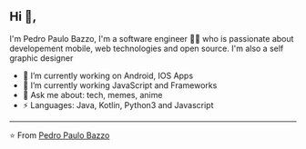 ## Hi 👋, 
I'm Pedro Paulo Bazzo, I'm a software engineer 👨‍💻 who is passionate about developement mobile, web technologies and open source. I'm also a self graphic designer
- 🔭 I’m currently working on Android, IOS Apps
- 🌱  I’m currently working JavaScript and Frameworks
- 💬 Ask me about: tech, memes, anime
-  ⚡ Languages: Java, Kotlin, Python3 and Javascript


---
⭐️ From [Pedro Paulo Bazzo](https://github.com/pedropbazzo)
